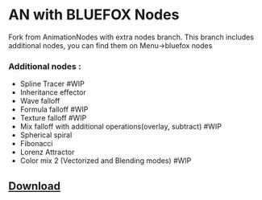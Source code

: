 # AN with BLUEFOX Nodes

Fork from AnimationNodes with extra nodes branch.
This branch includes additional nodes, you can find them on Menu->bluefox nodes
### Additional nodes :
* Spline Tracer #WIP
* Inheritance effector
* Wave falloff
* Formula falloff #WIP
* Texture falloff #WIP
* Mix falloff with additional operations(overlay, subtract) #WIP
* Spherical spiral
* Fibonacci
* Lorenz Attractor
* Color mix 2 (Vectorized and Blending modes) #WIP
## [Download](https://dev.azure.com/h4harisreedharss/AN-bluefox/_build/results?buildId=8&view=artifacts&type=publishedArtifacts)
